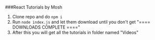 ###React Tutorials by Mosh
1. Clone repo and do ```npm i ```
2. Run ```node index.js``` and let them download until you don't get "==== DOWNLOADS COMPLETE ===="
3. After this you will get all the tutorials in folder named "Videos"
